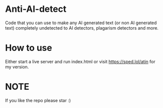 # Anti-AI-detect

Code that you can use to make any AI generated text (or non AI generated text) completely undetected to AI detectors, plagarism detectors and more.

# How to use

Either start a live server and run index.html or visit https://sped.lol/atin for my version.

# NOTE

If you like the repo please star :)
